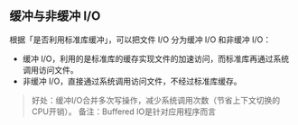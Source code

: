 ## 缓冲与非缓冲 I/O
根据「是否利用标准库缓冲」，可以把文件 I/O 分为缓冲 I/O 和非缓冲 I/O： 
- 缓冲 I/O，利用的是标准库的缓存实现文件的加速访问，而标准库再通过系统调用访问文件。 
- 非缓冲 I/O，直接通过系统调用访问文件，不经过标准库缓存。

> 好处：缓冲I/O合并多次写操作，减少系统调用次数（节省上下文切换的CPU开销）。
> 备注：Buffered IO是针对应用程序而言
